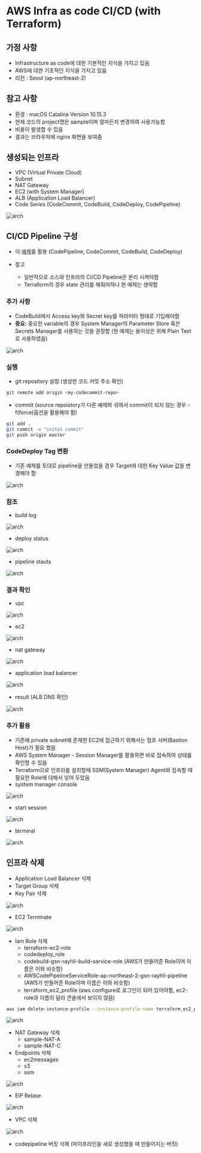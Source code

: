 

# AWS Infra as code CI/CD (with Terraform)



## 가정 사항

- Infrastructure as code에 대한 기본적인 지식을 가지고 있음
- AWS에 대한 기초적인 지식을 가지고 있음
- 리전 : Seoul (ap-northeast-2)

  

## 참고 사항

- 환경 : macOS Catalina Version 10.15.3
- 현재 코드의 project명은 sample이며 얼마든지 변경하여 사용가능함
- 비용이 발생할 수 있음
- 결과는 브라우저에 nginx 화면을 보여줌



## 생성되는 인프라

- VPC (Virtual Private Cloud)
- Subnet
- NAT Gateway
- EC2 (with System Manager)
- ALB (Application Load Balancer)
- Code Series (CodeCommit, CodeBuild, CodeDeploy, CodePipeline)

![arch](./images/arch.png)



## CI/CD Pipeline 구성

- 이 [예제](https://github.com/toule/cicd-sample-demo)를 활용 (CodePipeline, CodeCommit, CodeBuild, CodeDeploy)

- 참고

  - 일반적으로 소스와 인프라의 CI/CD Pipeline은 분리 시켜야함
  - Terraform의 경우 state 관리를 해줘야하나 현 예제는 생략함


### 추가 사항

- CodeBuild에서 Access key와 Secret key를 파라미터 형태로 기입해야함
- **중요:** 중요한 variable의 경우 System Manager의 Parameter Store 혹은 Secrets Manager를 사용하는 것을 권장함 (현 예제는 용이성은 위해 Plain Text로 사용하였음)

![arch](./images/variable.png)

### 실행

- git repository 설정 (생성한 코드 커밋 주소 확인)

```bash
git remote add origin <my-codecommit-repo>
```

- commit (source repoistory가 다른 예제와 섞여서 commit이 되지 않는 경우 -f(force)옵션을 활용해야 함)

```bash
git add .
git commit -m "inital commit"
git push origin master
```



### CodeDeploy Tag 변환

- 기존 예제를 토대로 pipeline을 만들었을 경우 Target에 대한 Key Value 값을 변경해야 함

![arch](./images/codedeploy-tag.png)



### 참조

- build log

![arch](./images/build-log.png)

- deploy status

![arch](./images/deploy-status.png)

- pipeline stauts

![arch](./images/pipeline-status.png)

### 결과 확인

- vpc

![arch](./images/vpc.png)

- ec2

![arch](./images/ec2.png)

- nat gateway

![arch](./images/nat.png)

- application load balancer

![arch](./images/alb.png)

* result (ALB DNS 확인)

![arch](./images/result.png)

### 추가 활용

- 기존에 private subnet에 존재한 EC2에 접근하기 위해서는 점프 서버(Bastion Host)가 필요 했음
- AWS System Manager - Session Manager를 활용하면 바로 접속하여 상태를 확인할 수 있음
- Terraform으로 인프라를 설치할때 SSM(System Manager) Agent와 접속할 때 필요한 Role에 대해서 넣어 두었음
- system manager console

![arch](./images/ssm-console.png)

- start session

![arch](./images/start-session.png)

- terminal

![arch](./images/terminal.png)



## 인프라 삭제

- Application Load Balancer 삭제
- Target Group 삭제
- Key Pair 삭제

![arch](./images/keypair-delete.png)

- EC2 Terminate

![arch](./images/ec2-delete.png)

- Iam Role 삭제
  - terraform-ec2-role
  - codedeploy_role
  - codebuild-gsn-rayhli-build-service-role (AWS가 만들어준 Role이며 이름은 이와 비슷함)
  - AWSCodePipelineServiceRole-ap-northeast-2-gsn-rayhli-pipeline (AWS가 만들어준 Role이며 이름은 이와 비슷함)
  - terraform_ec2_profile (aws configure로 로그인이 되어 있어야함, ec2-role과 이름이 달라 콘솔에서 보이지 않음)

```bash
aws iam delete-instance-profile --instance-profile-name terraform_ec2_profile
```

![arch](./images/instanceprofile-delete.png)

- NAT Gateway 삭제
  - sample-NAT-A
  - sample-NAT-C
- Endpoints 삭제
  - ec2messages
  - s3
  - ssm

![arch](./images/endpoint-delete.png)

- EIP Relase

![arch](./images/eip-delete.png)

- VPC 삭제

![arch](./images/vpc-delete.png)

- codepipeline 버킷 삭제 (파이프라인을 새로 생성했을 때 만들어지는 버킷)
